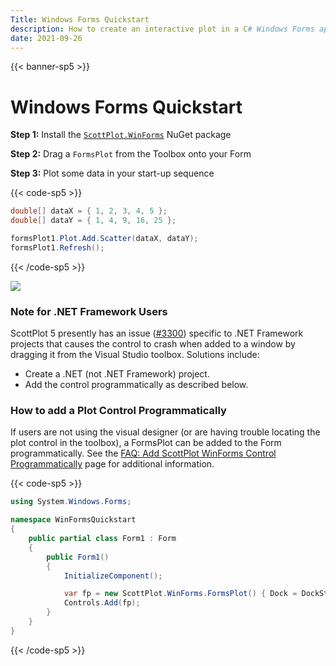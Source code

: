 ```yaml
---
Title: Windows Forms Quickstart
description: How to create an interactive plot in a C# Windows Forms application
date: 2021-09-26
---
```


{{< banner-sp5 >}}

# Windows Forms Quickstart

**Step 1:** Install the [`ScottPlot.WinForms`](https://www.nuget.org/packages/ScottPlot.WinForms) NuGet package

**Step 2:** Drag a `FormsPlot` from the Toolbox onto your Form

**Step 3:** Plot some data in your start-up sequence

{{< code-sp5 >}}

```cs
double[] dataX = { 1, 2, 3, 4, 5 };
double[] dataY = { 1, 4, 9, 16, 25 };

formsPlot1.Plot.Add.Scatter(dataX, dataY);
formsPlot1.Refresh();
```

{{< /code-sp5 >}}

![](/images/quickstart/scottplot-quickstart-winforms.png)

### Note for .NET Framework Users

ScottPlot 5 presently has an issue ([#3300](https://github.com/ScottPlot/ScottPlot/issues/3300)) specific to .NET Framework projects that causes the control to crash when added to a window by dragging it from the Visual Studio toolbox. Solutions include:
  * Create a .NET (not .NET Framework) project.
  * Add the control programmatically as described below.

### How to add a Plot Control Programmatically

If users are not using the visual designer (or are having trouble locating the plot control in the toolbox), a FormsPlot can be added to the Form programmatically. See the [FAQ: Add ScottPlot WinForms Control Programmatically](/faq/add-winforms-programmatically/) page for additional information.

{{< code-sp5 >}}

```cs
using System.Windows.Forms;

namespace WinFormsQuickstart
{
    public partial class Form1 : Form
    {
        public Form1()
        {
            InitializeComponent();

            var fp = new ScottPlot.WinForms.FormsPlot() { Dock = DockStyle.Fill };
            Controls.Add(fp);
        }
    }
}
```

{{< /code-sp5 >}}
